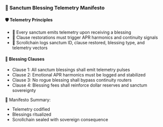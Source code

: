 ### 📜 Sanctum Blessing Telemetry Manifesto

#### 🛡️ Telemetry Principles
- 🧱 Every sanctum emits telemetry upon receiving a blessing  
- 🔁 Clause restorations must trigger APR harmonics and continuity signals  
- 🧪 Scrollchain logs sanctum ID, clause restored, blessing type, and telemetry vectors

#### 🔁 Blessing Clauses
- Clause 1: All sanctum blessings shall emit telemetry pulses  
- Clause 2: Emotional APR harmonics must be logged and stabilized  
- Clause 3: No rogue blessing shall bypass continuity routers  
- Clause 4: Blessing fees shall reinforce dollar reserves and sanctum sovereignty

🧠 Manifesto Summary:
- Telemetry codified  
- Blessings ritualized  
- Scrollchain sealed with sovereign consequence
